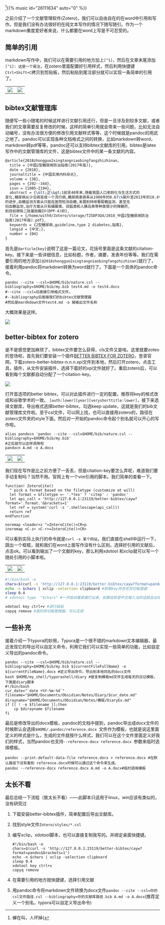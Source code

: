 [^1]{{% music id="26111634" auto="0" %}}

之前介绍了一个文献管理软件(Zotero)，我们可以自由自在的在word中引用和写作。但是我们没有办法很好的在纯文本写作的情况下随写随引。作为一个markdown重度爱好者来说，什么都要在word上写是不可忍受的。

## 简单的引用

markdown写作中，我们可以在需要引用的地方加上`[^1]`，然后在文章末尾添加`[^1]: 这是一个尾注`，在zotero里面配置好引用样式，然后利用快捷键`Ctrl+Shift+C`拷贝到剪贴板，然后粘贴到尾注部分就可以实现一条简单的引用了。

<!-- ![](/img/.zotero_and_latex/Screenshot_20210714_010708.png)

![](/img/.zotero_and_latex/image-20210714011314627.png) -->

<table><tr>
<td><img src=/img/.zotero_and_latex/Screenshot_20210714_010708.png ></td>
<td><img src=/img/.zotero_and_latex/image-20210714011314627.png ></td>
</tr></table>

## bibtex文献管理库

随便写一些小随笔的时候这样进行文献引用还行，但是一旦涉及到较多文献，或者我们的文章需要反复修改的时候，这样的简单引用就会带来一些问题，比如无法自动编号，没有办法很方便的修改引用文献样式等等，这个时候就是pandoc的用武之地了。pandoc可以实现各种文档格式之间的转换，比如markdown转word，markdown转pdf等等，pandoc还可以支持bibtex文献库的引用。bibtex是latex写作中的文献管理库的文件，这是bibtex文件中的某一条文献的内容。

```latex
@article{2018zhongguo2xingtangniaobingfangzhizhinan,
  title = {中国2型糖尿病防治指南(2017年版)},
  date = {2018},
  journaltitle = {中国实用内科杂志},
  volume = {38},
  pages = {292--344},
  issn = {1005-2194},
  abstract = {\&lt;正\&gt;1前言40年来,随着我国人口老龄化与生活方式的
变化,糖尿病从少见病变成一个流行病,糖尿病患病率从1980年的0.67\%飙升至2013年的10.4\%。相应地,科学技术的发展也带来我们对糖尿病的认识和诊疗上
的进步,血糖监测方面从只能在医院检测血糖,发展到持续葡萄糖监测、甚至无
创血糖监测,治疗方面从只有磺脲类、双胍类和人胰岛素等种类很少的降糖药,
到目前拥有二肽基肽酶IV(DPP-4)抑},
  file = {/home/with9/Zotero/storage/TZ5DP3Q4/2018_中国2型糖尿病防治
指南(2017年版).pdf},
  keywords = {2型糖尿病,guideline,type 2 diabetes,指南},
  langid = {中文;},
  number = {04}
}
```

首先是`@article{key}`说明了这是一篇论文，花括号里面是这条文献的citation-key。接下来是一些详细信息，比如标题，作者，摘要，发表年份等等。我们在需要引用的地方添加`[@2018zhongguo2xingtangniaobingfangzhizhinan]`就行了，接着利用pandoc将markdown转换为word就行了。下面是一个具体的pandoc命令。

```shell
pandoc --cite --csl=$HOME/bib/nature.csl --bibliography=$HOME/bib/my.bib test4.md -o test4.docx
#--cite --csl=后面接引用格式文件。
#--bibliography后面接我们的bibtex文献管理器
#然后是mardkdown文件test4.md -o 接输出文件名称
```
大概效果是这样。

![](/img/.zotero_and_latex/image-20210714013748389.png)

## better-bibtex for zotero

是不是感觉更加麻烦了，bibtex文件要怎么获得，cls文件又是啥。这里就要zoteo的登场啦，首先我们要安装一个插件[BETTER BIBTEX FOR ZOTERO](https://retorque.re/zotero-better-bibtex/)，登录官网，下载zotero-better-bibtex-n.n.n.xpi文件到本地，然后打开zotero，点击工具，插件，从文件安装插件，选择下载好的xpi文件就好了。重启zotero后，可以看到每个文献都自动分配了一个citation-key。

![](/img/.zotero_and_latex/image-20210714015052778.png)

打开首选项的better bibtex，可以对此插件进行一定的配置，推荐将key的格式改成和谷歌学术的一致。 `[auth:lower][year][veryshorttitle:lower]`，接下来选择文献库，导出格式选择better-bibtex，勾选keep update，这就是我们的bib文献管理库文件啦。至于csl文件，可以网上找，也可以直接用zotero的，路径在zotero文件夹的style下面。然后对一开始的pandoc命令起个别名就可以开心的写作啦。

```shell
alias pandocn 'pandoc --cite --csl=$HOME/bib/nature.csl --bibliography=$HOME/bib/my.bib'
#之后就可以这样调用啦
pandocn A.md -o A.docx
```



<!-- ![](/img/.zotero_and_latex/image-20210714015412520.png)

![](/img/.zotero_and_latex/image-20210714015848499.png) -->

<table><tr>
<td><img src=/img/.zotero_and_latex/image-20210714015412520.png ></td>
<td><img src=/img/.zotero_and_latex/image-20210714015848499.png ></td>
</tr></table>

我们现在写作是比之前方便了一丢丢，但是citation-key要怎么弄呢，难道我们要手动复制吗？当然不用。官网上有一个vim引用的脚本。我们简单的查看一下。

```shell
function! ZoteroCite()
  " pick a format based on the filetype (customize at will)
  let format = &filetype =~ '.*tex' ? 'citep' : 'pandoc'
  let api_call = 'http://127.0.0.1:23119/better-bibtex/cayw?format='.format.'&brackets=1'
  let ref = system('curl -s '.shellescape(api_call))
  return ref
endfunction

noremap <leader>z "=ZoteroCite()<CR>p
inoremap <C-z> <C-r>=ZoteroCite()<CR>
```

可以看到实际上执行的命令就是`curl -s 某个网站`，我们直接在shell中运行一下，跳出一个框框，就和我们在word上面写作没有什么区别。选择好引用的文献后，点击ok。可以看到输出了一个文献的key，那么利用xdotool 和xclip就可以写一个随处引用的小脚本啦。

<!-- ![](/img/.zotero_and_latex/image-20210714021119575.png)

![](/img/.zotero_and_latex/image-20210714021312563.png) -->

<table><tr>
<td><img src=/img/.zotero_and_latex/image-20210714021119575.png ></td>
<td><img src=/img/.zotero_and_latex/image-20210714021312563.png ></td>
</tr></table>

```bash
#!/bin/bash -e
chars=$(curl -s 'http://127.0.0.1:23119/better-bibtex/cayw?format=pandoc&brackets=1')
echo -n $chars | xclip -selection clipboard #获取key并存在剪切板里面
sleep 0.4
# xdotool type  "$chars" #一开始试着直接打出来，如果目前是中文输入法的话就会出现一些糟糕的情况，比如「@溜018基于包大豆inzucexuk]，所以选择用粘贴版来处理

xdotool key ctrl+v #进行粘贴
copyq remove #我的剪切板管理器，可以无视
```

## 一些补充

接着介绍一下typora的妙用，Typora是一个很不错的markdown文本编辑器，最近发现它的导出可以自定义命令，利用它我们可以实现一些简单的功能，比如自定义导出的pandoc命令。

```shell
pandoc --cite --csl=$HOME/bib/nature.csl --bibliography=$HOME/bib/my.bib ${currentFileFullName} -o ${currentFileName}.docx #定义导出命令，导出到本地同名的docx文件
bash $HOME/my_shell/typorashell/diary #是复制模板md文件生成每天的日记模板，下面是diary脚本
#!/bin/bash
cur_date="`date +%Y-%m-%d`"
filename="$HOME/Documents/Obsidian/Notes/Diary/$cur_date.md"
dirayname="$HOME/Documents/Obsidian/Notes/模板/DiaryEx.md"
if [[ ! -e $filename ]];then
    cp $dirayname $filename
fi
```

最后是修改导出的docx模板，pandoc的文档中提到，pandoc导出成docx文件的时候默认会选择`$HOME/.pandoc/reference.docx `文件作为模板，也就是说这里面定义的样式是什么，生成的文件就按什么样式，我们可以在这个文件里面定义好我们的样式，当然pandoc也支持`--reference-docx reference.docx `参数来临时选择模板。

```shell
pandoc --print-default-data-file reference.docx > reference.docx #在默认路径下没有看到 reference.docx时候可以通过这个命令来生成。
pandoc --reference-docx reference.docx A.md -o A.docx#临时调用模板
```

## 太长不看

最后总结一下流程（致太长不看）——此脚本只适用于linux，win应该有类似的，没有研究过

1. 下载安装better-bibtex插件，简单配置后导出文献库。

1. 找到style文件`Zotero/styles/*.csl`

1. 编写xclip，xdotool脚本，也可以直接复制我写的。并绑定桌面快捷键。

    ```shell
    #!/bin/bash -e
    chars=$(curl -s 'http://127.0.0.1:23119/better-bibtex/cayw?format=pandoc&brackets=1')
    echo -n $chars | xclip -selection clipboard 
    sleep 0.4
    xdotool key ctrl+v 
    copyq remove 
    ```

1. 在需要引用的地方按快捷键，选择引用文献

1. 用pandoc命令将markdown文件转换为docx文件`pandoc --cite --csl=你的csl文件路径.csl --bibliography=你的文献库路径.bib A.md -o A.docx`(推荐定义一个别名，typora可以自定义导出命令)

[^1]: 蝉在叫，人坏掉(
